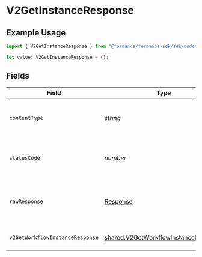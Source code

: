 # V2GetInstanceResponse

## Example Usage

```typescript
import { V2GetInstanceResponse } from "@formance/formance-sdk/sdk/models/operations";

let value: V2GetInstanceResponse = {};
```

## Fields

| Field                                                                                               | Type                                                                                                | Required                                                                                            | Description                                                                                         |
| --------------------------------------------------------------------------------------------------- | --------------------------------------------------------------------------------------------------- | --------------------------------------------------------------------------------------------------- | --------------------------------------------------------------------------------------------------- |
| `contentType`                                                                                       | *string*                                                                                            | :heavy_check_mark:                                                                                  | HTTP response content type for this operation                                                       |
| `statusCode`                                                                                        | *number*                                                                                            | :heavy_check_mark:                                                                                  | HTTP response status code for this operation                                                        |
| `rawResponse`                                                                                       | [Response](https://developer.mozilla.org/en-US/docs/Web/API/Response)                               | :heavy_check_mark:                                                                                  | Raw HTTP response; suitable for custom response parsing                                             |
| `v2GetWorkflowInstanceResponse`                                                                     | [shared.V2GetWorkflowInstanceResponse](../../../sdk/models/shared/v2getworkflowinstanceresponse.md) | :heavy_minus_sign:                                                                                  | The workflow instance                                                                               |